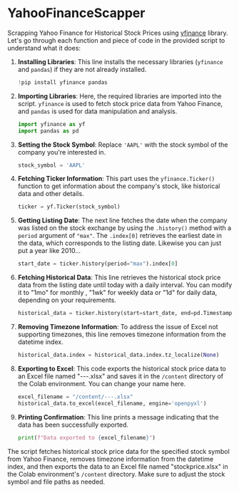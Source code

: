 # YahooFinanceScapper
Scrapping Yahoo Finance for Historical Stock Prices using [yfinance](https://pypi.org/project/yfinance/) library. 
Let's go through each function and piece of code in the provided script to understand what it does:

1. **Installing Libraries**: This line installs the necessary libraries (`yfinance` and `pandas`) if they are not already installed.

    ```python
    !pip install yfinance pandas
    ```

2. **Importing Libraries**: Here, the required libraries are imported into the script. `yfinance` is used to fetch stock price data from Yahoo Finance, and `pandas` is used for data manipulation and analysis.

    ```python
    import yfinance as yf
    import pandas as pd
    ```

3. **Setting the Stock Symbol**: Replace `'AAPL'` with the stock symbol of the company you're interested in.

    ```python
    stock_symbol = 'AAPL'
    ```

4. **Fetching Ticker Information**: This part uses the `yfinance.Ticker()` function to get information about the company's stock, like historical data and other details.

    ```python
    ticker = yf.Ticker(stock_symbol)
    ```

5. **Getting Listing Date**: The next line fetches the date when the company was listed on the stock exchange by using the `.history()` method with a `period` argument of `"max"`. The `.index[0]` retrieves the earliest date in the data, which corresponds to the listing date. Likewise you can just put a year like 2010...

    ```python
    start_date = ticker.history(period="max").index[0]
    ```

6. **Fetching Historical Data**: This line retrieves the historical stock price data from the listing date until today with a daily interval. You can modify it to "1mo" for monthly , "1wk" for weekly data or "1d" for daily data, depending on your requirements.

    ```python
    historical_data = ticker.history(start=start_date, end=pd.Timestamp.today(), interval="1d")
    ```

7. **Removing Timezone Information**: To address the issue of Excel not supporting timezones, this line removes timezone information from the datetime index.

    ```python
    historical_data.index = historical_data.index.tz_localize(None)
    ```

8. **Exporting to Excel**: This code exports the historical stock price data to an Excel file named "---.xlsx" and saves it in the `/content` directory of the Colab environment. You can change your name here.

    ```python
    excel_filename = "/content/---.xlsx"
    historical_data.to_excel(excel_filename, engine='openpyxl')
    ```

9. **Printing Confirmation**: This line prints a message indicating that the data has been successfully exported.

    ```python
    print(f"Data exported to {excel_filename}")
    ```

The script fetches historical stock price data for the specified stock symbol from Yahoo Finance, removes timezone information from the datetime index, and then exports the data to an Excel file named "stockprice.xlsx" in the Colab environment's `/content` directory. Make sure to adjust the stock symbol and file paths as needed.
